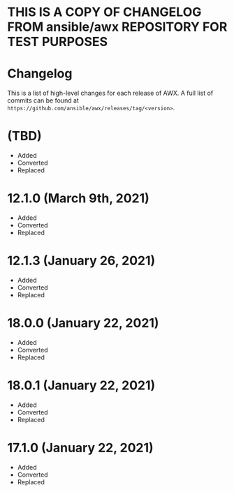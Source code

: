 # THIS IS A COPY OF CHANGELOG FROM ansible/awx REPOSITORY FOR TEST PURPOSES

# Changelog

This is a list of high-level changes for each release of AWX. A full list of commits can be found at `https://github.com/ansible/awx/releases/tag/<version>`.

# (TBD)
- Added
- Converted 
- Replaced

# 12.1.0 (March 9th, 2021)
- Added
- Converted 
- Replaced

# 12.1.3 (January 26, 2021)
- Added
- Converted 
- Replaced

# 18.0.0 (January 22, 2021)
- Added
- Converted 
- Replaced


# 18.0.1 (January 22, 2021)
- Added
- Converted 
- Replaced

# 17.1.0 (January 22, 2021)
- Added
- Converted 
- Replaced
